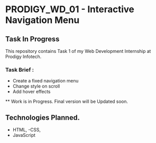 # PRODIGY_WD_01 - Interactive Navigation Menu

## Task In Progress
This repository contains Task 1 of my Web Development Internship at Prodigy Infotech.

### Task Brief :
- Create  a fixed navigation menu
 - Change style on scroll 
 - Add hover effects

 ** Work is in Progress. Final version will be Updated soon.

 ## Technologies Planned.

 - HTML,
 -CSS,
 - JavaScript
 